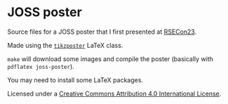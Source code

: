 # JOSS poster

Source files for a JOSS poster that I first presented at
[RSECon23](https://rsecon23.society-rse.org/).

Made using the [`tikzposter`](https://ctan.org/pkg/tikzposter) LaTeX
class.

`make` will download some images and compile the poster (basically
with `pdflatex joss-poster`).

You may need to install some LaTeX packages.

Licensed under a [Creative Commons Attribution 4.0 International
License](https://creativecommons.org/licenses/by/4.0/).

